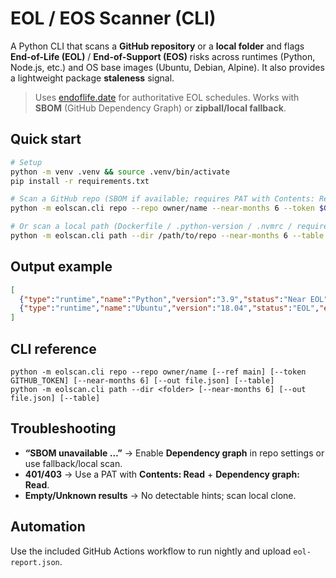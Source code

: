 # EOL / EOS Scanner (CLI)

A Python CLI that scans a **GitHub repository** or a **local folder** and flags
**End-of-Life (EOL)** / **End-of-Support (EOS)** risks across runtimes (Python, Node.js, etc.)
and OS base images (Ubuntu, Debian, Alpine). It also provides a lightweight package **staleness** signal.

> Uses [endoflife.date](https://endoflife.date/) for authoritative EOL schedules.
> Works with **SBOM** (GitHub Dependency Graph) or **zipball/local fallback**.

## Quick start
```bash
# Setup
python -m venv .venv && source .venv/bin/activate
pip install -r requirements.txt

# Scan a GitHub repo (SBOM if available; requires PAT with Contents: Read + Dependency graph: Read)
python -m eolscan.cli repo --repo owner/name --near-months 6 --token $GITHUB_TOKEN --out report.json

# Or scan a local path (Dockerfile / .python-version / .nvmrc / requirements.txt / package.json)
python -m eolscan.cli path --dir /path/to/repo --near-months 6 --table
```

## Output example
```json
[
  {"type":"runtime","name":"Python","version":"3.9","status":"Near EOL","eol_date":"2025-10-01","days_to_eol":80,"latest":"3.12"},
  {"type":"runtime","name":"Ubuntu","version":"18.04","status":"EOL","eol_date":"2023-04-30","days_to_eol":-820}
]
```

## CLI reference
```
python -m eolscan.cli repo --repo owner/name [--ref main] [--token GITHUB_TOKEN] [--near-months 6] [--out file.json] [--table]
python -m eolscan.cli path --dir <folder> [--near-months 6] [--out file.json] [--table]
```

## Troubleshooting
- **“SBOM unavailable …”** → Enable **Dependency graph** in repo settings or use fallback/local scan.  
- **401/403** → Use a PAT with **Contents: Read** + **Dependency graph: Read**.  
- **Empty/Unknown results** → No detectable hints; scan local clone.

## Automation
Use the included GitHub Actions workflow to run nightly and upload `eol-report.json`.

